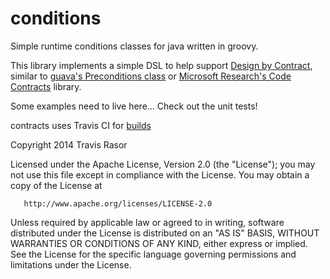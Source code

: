 conditions
==========

Simple runtime conditions classes for java written in groovy.

This library implements a simple DSL to help support [Design by Contract], similar 
to [guava's Preconditions class] or [Microsoft Research's Code Contracts] library.

[Design by Contract]: http://en.wikipedia.org/wiki/Design_by_contract
[guava's Preconditions class]: https://code.google.com/p/guava-libraries/wiki/PreconditionsExplained
[Microsoft Research's Code Contracts]: http://research.microsoft.com/en-us/projects/contracts/

Some examples need to live here... Check out the unit tests!

contracts uses Travis CI for [builds](https://travis-ci.org/tlrasor/conditions)

Copyright 2014 Travis Rasor

   Licensed under the Apache License, Version 2.0 (the "License");
   you may not use this file except in compliance with the License.
   You may obtain a copy of the License at

       http://www.apache.org/licenses/LICENSE-2.0

   Unless required by applicable law or agreed to in writing, software
   distributed under the License is distributed on an "AS IS" BASIS,
   WITHOUT WARRANTIES OR CONDITIONS OF ANY KIND, either express or implied.
   See the License for the specific language governing permissions and
   limitations under the License.